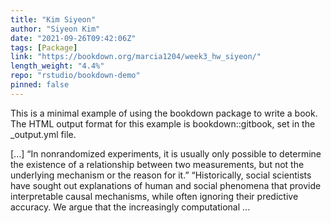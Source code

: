 ```yaml
---
title: "Kim Siyeon"
author: "Siyeon Kim"
date: "2021-09-26T09:42:06Z"
tags: [Package]
link: "https://bookdown.org/marcia1204/week3_hw_siyeon/"
length_weight: "4.4%"
repo: "rstudio/bookdown-demo"
pinned: false
---
```


<p>This is a minimal example of using the bookdown package to write a book. The HTML output format for this example is bookdown::gitbook, set in the _output.yml file.</p> [...] “In nonrandomized experiments, it is usually only possible to determine the existence of a relationship between two measurements, but not the underlying mechanism or the reason for it.” “Historically, social scientists have sought out explanations of human and social phenomena that provide interpretable causal mechanisms, while often ignoring their predictive accuracy. We argue that the increasingly computational ...
